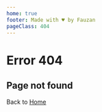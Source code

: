 ```yaml
---
home: true
footer: Made with ♥️ by Fauzan
pageClass: 404
---
```


# Error 404
## Page not found
Back to [Home](/)
